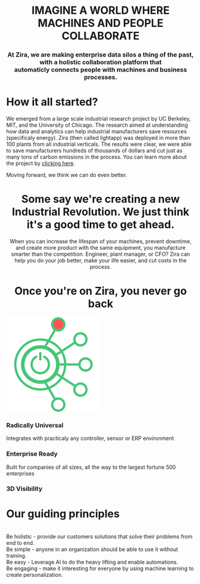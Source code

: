 <div class="uk-section uk-section-primary uk-section-large">
  <div class="uk-container uk-container-large">
    <h1 style="text-align: center;">IMAGINE A WORLD WHERE <BR> MACHINES AND PEOPLE COLLABORATE</h1>
    <h3 style="text-align: center;">At Zira, we are making enterprise data silos a thing of the past, with a holistic collaboration platform that <BR> automaticly  connects people with machines and business processes.
    </h3>
   </div>
</div>
<div class="uk-section">
  <div class="uk-container uk-container-small">
    <div class="uk-grid">
      <div class="uk-width-1-3@m">
        <div class="uk-card uk-card-default uk-card-body" style="box-shadow: 0 0 0 0"><h1>How it all started?</h1>
        </div>
      </div>
    <div class="uk-width-expand@m">
      <div class="uk-card uk-card-default uk-card-body" style="box-shadow: 0 0 0 0">We emerged from a large scale industrial research project by UC Berkeley, MIT, and the University of Chicago.
    The research aimed at understanding how data and analytics can help industrial manufacturers save resources (specificaly energy).  Zira (then called lightapp)       was deployed in more than 100 plants from all industrial verticals.
    The results were clear, we were able to save manufacturers hundreds of thousands of dollars and cut just as many tons of carbon emissions in the process.
    You can learn more about the project by <a href="https://www.energy.ca.gov/publications/2019/unlocking-industrial-energy-efficiency-through-optimized-energy-management">clicking here</a>.

Moving forward, we think we can do even better.
      </div>
    </div>
  </div>
    
<div class="uk-container uk-container-large">    
  <div class="uk-card uk-card-default uk-box-shadow-medium uk-card-hover uk-card-body uk-inline border-radius-large border-xlight">
    <h1 style="text-align: center;">Some say we're creating a new Industrial Revolution. We just think it's a good time to get ahead.</h1>
    <p style="text-align: center;">When you can increase the lifespan of your machines, prevent downtime, and create more product with the same equipment, you manufacture smarter than the competition.  Engineer, plant manager, or CFO? Zira can help you do your job better, make your life easier, and cut costs in the process.</p>                
  </div>
 </div>
    
<div class="uk-section">
  <div class="uk-container uk-container-large">
    <h1 style="text-align: center;">Once you're on Zira, you never go back</h1>
    <div class="uk-child-width-expand@s uk-text-center" uk-grid>
      <div class="uk-card uk-card-default uk-card-body" style="box-shadow: 0 0 0 0">
        <img src="/uploads/sensormanagement500500.png" style="width: 50%; height: 50%" alt="Radically Universal">
        <h3>Radically Universal</h3>
        <p>Integrates with practicaly any controller, sensor or ERP environment</p>
      </div>
      <div class="uk-card uk-card-default uk-card-body" style="box-shadow: 0 0 0 0">
        <h3>Enterprise Ready</h3>
        <p>Built for companies of all sizes, all the way to the largest fortune 500 enterprises</p>
      </div>
        <div class="uk-card uk-card-default uk-card-body" style="box-shadow: 0 0 0 0"><h3>3D Visibility</h3></div>
      </div>
  </div>
</div>
    
    
 <div class="uk-section">
  <div class="uk-container uk-container-large">
    <div class="uk-grid">
      <div class="uk-width-1-3@m">
        <div class="uk-card uk-card-default uk-card-body" style="box-shadow: 0 0 0 0"><h1>Our guiding principles</h1>
        </div>
      </div>
    <div class="uk-width-expand@m">
      <div class="uk-card uk-card-default uk-card-body" style="box-shadow: 0 0 0 0">
        <br>Be holistic - provide our customers solutions that solve their problems from end to end.
        <br>Be simple - anyone in an organization should be able to use it without training.
        <br>Be easy - Leverage AI to do the heavy lifting and enable automations.
        <br>Be engaging -  make it interesting for everyone by using machine learning to create personalization.
      </div>
    </div>
  </div>
</div>
